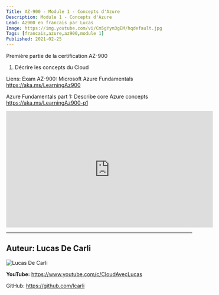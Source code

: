 ```yaml
---
Title: AZ-900 - Module 1 - Concepts d'Azure
Description: Module 1 - Concepts d'Azure
Lead: Az900 en francais par Lucas
Image: https://img.youtube.com/vi/Cm5gYym3gEM/hqdefault.jpg
Tags: [francais,azure,az900,module 1]
Published: 2021-02-25
---
```


Première partie de la certification AZ-900

1. Décrire les concepts du Cloud

Liens:
Exam AZ-900: Microsoft Azure Fundamentals 
https://aka.ms/LearningAz900​

Azure Fundamentals part 1: Describe core Azure concepts https://aka.ms/LearningAz900-p1

<!--more-->

<iframe width="560" height="315" src="https://www.youtube.com/embed/Cm5gYym3gEM" frameborder="0" allow="accelerometer; autoplay; clipboard-write; encrypted-media; gyroscope; picture-in-picture" allowfullscreen></iframe>

---
## Auteur: Lucas De Carli

![Lucas De Carli](https://avatars.githubusercontent.com/u/4472823?s=460&u=37d097ad8cdf91316d0f8231cd41f25c68c15e88&v=4)

**YouTube:** https://www.youtube.com/c/CloudAvecLucas

GitHub: https://github.com/lcarli